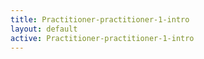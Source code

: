 ```yaml
---
title: Practitioner-practitioner-1-intro
layout: default
active: Practitioner-practitioner-1-intro
---
```


